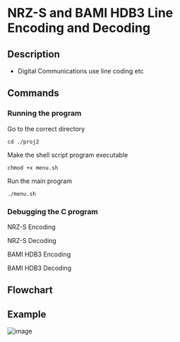 # NRZ-S and BAMI HDB3 Line Encoding and Decoding
## Description
- Digital Communications use line coding etc 
## Commands 
### Running the program
Go to the correct directory
```
cd ./proj2
```
Make the shell script program executable
```
chmod +x menu.sh
```
Run the main program
```
./menu.sh
```
### Debugging the C program
NRZ-S Encoding

NRZ-S Decoding

BAMI HDB3 Encoding

BAMI HDB3 Decoding

## Flowchart

## Example
![image](https://github.com/kenaniscoding/DIGDACM-PROJ1/assets/112913035/29311c87-671b-4fa4-a158-c95e34a9f44c)
